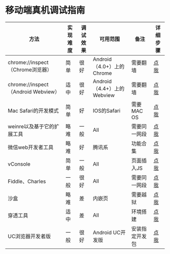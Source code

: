 # 移动端真机调试指南

| 方法 | 实现难度 | 调试效果 | 可用范围 | 备注 | 详细步骤 |
| ----------------- | ---------- | ---------- | -------- | -------- | -------- |
| chrome://inspect（Chrome浏览器）    | 简单  | 很好 | Android（4.0+）上的Chrome | 需要翻墙 | [点我](baidu.com) |
| chrome://inspect（Android Webview）| 适中  | 很好 | Android（4.4+）上的Webview | 需要翻墙 | [点我](baidu.com) |
| Mac Safari的开发模式                | 简单  | 好 | IOS的Safari                 | 需要MAC OS | [点我](baidu.com) |
| weinre以及基于它的扩展工具           | 略难  | 一般 | All                        | 需要同一网段 | [点我](baidu.com) |
| 微信web开发者工具                   | 略难  | 好 | 腾讯系                        | 功能合集 | [点我](baidu.com) |
| vConsole                          | 简单 | 一般 | All                         | 页面插入JS | [点我](baidu.com) |
| Fiddle、Charles                    | 一般  | 很好 | All                       | 需要同一网段 | [点我](baidu.com) |
| 沙盒                               | 略难  | 差 | 内嵌页                       | 需要越狱 | [点我](baidu.com) |
| 穿透工具                           | 适中  | 差 | All                          | 环境搭建 | [点我](baidu.com) |
| UC浏览器开发者版                    | 一般  | 很好 | Android UC开发版            | 安装指定开发包 | [点我](baidu.com) |


